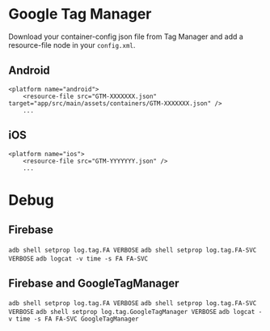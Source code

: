 # Google Tag Manager
Download your container-config json file from Tag Manager and add a resource-file node in your `config.xml`.

## Android
```
<platform name="android">
    <resource-file src="GTM-XXXXXXX.json" target="app/src/main/assets/containers/GTM-XXXXXXX.json" />
    ...
```

## iOS
```
<platform name="ios">
    <resource-file src="GTM-YYYYYYY.json" />
    ...
```

# Debug

## Firebase

`adb shell setprop log.tag.FA VERBOSE`
`adb shell setprop log.tag.FA-SVC VERBOSE`
`adb logcat -v time -s FA FA-SVC`

## Firebase and GoogleTagManager

`adb shell setprop log.tag.FA VERBOSE`
`adb shell setprop log.tag.FA-SVC VERBOSE`
`adb shell setprop log.tag.GoogleTagManager VERBOSE`
`adb logcat -v time -s FA FA-SVC GoogleTagManager`
